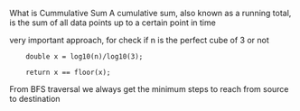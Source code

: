 What is Cummulative Sum
A cumulative sum, also known as a running total, is the sum of all data points up to a certain point in time

very important approach, for check if n is the perfect cube of 3 or not

        double x = log10(n)/log10(3);

        return x == floor(x);


From BFS traversal we always get the minimum steps to reach from source to destination
 

